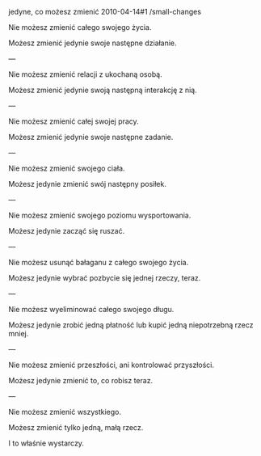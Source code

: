 jedyne, co możesz zmienić
2010-04-14#1
/small-changes

Nie możesz zmienić całego swojego życia.

Możesz zmienić jedynie swoje następne działanie.

—

Nie możesz zmienić relacji z ukochaną osobą.

Możesz zmienić jedynie swoją następną interakcję z nią.

—

Nie możesz zmienić całej swojej pracy.

Możesz zmienić jedynie swoje następne zadanie.

—

Nie możesz zmienić swojego ciała.

Możesz jedynie zmienić swój następny posiłek.

—

Nie możesz zmienić swojego poziomu wysportowania.

Możesz jedynie zacząć się ruszać.

—

Nie możesz usunąć bałaganu z całego swojego życia.

Możesz jedynie wybrać pozbycie się jednej rzeczy, teraz.

—

Nie możesz wyeliminować całego swojego długu.

Możesz jedynie zrobić jedną płatność lub kupić jedną niepotrzebną rzecz mniej.

—

Nie możesz zmienić przeszłości, ani kontrolować przyszłości.

Możesz jedynie zmienić to, co robisz teraz.

—

Nie możesz zmienić wszystkiego.

Możesz zmienić tylko jedną, małą rzecz.

I to właśnie wystarczy.
